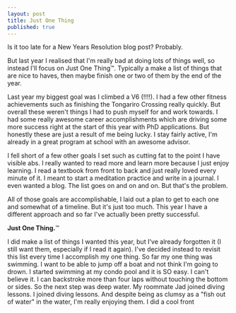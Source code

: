 ```yaml
---
layout: post
title: Just One Thing
published: true
---
```

Is it too late for a New Years Resolution blog post? Probably.

But last year I realised that I'm really bad at doing lots of things well, so instead I'll focus on Just One Thing™. Typically a make a list of things that are nice to haves, then maybe finish one or two of them by the end of the year. 

Last year my biggest goal was I climbed a V6 (!!!!). I had a few other fitness achievements such as finishing the Tongariro Crossing really quickly. But overall these weren't things I had to push myself for and work towards. I had some really awesome career accomplishments which are driving some more success right at the start of this year with PhD applications. But honestly these are just a result of me being lucky. I stay fairly active, I'm already in a great program at school with an awesome advisor. 

I fell short of a few other goals I set such as cutting fat to the point I have visible abs. I really wanted to read more and learn more because I just enjoy learning. I read a textbook from front to back and just really loved every minute of it. I meant to start a meditation practice and write in a journal. I even wanted a blog. The list goes on and on and on. But that's the problem. 

All of those goals are accomplishable, I laid out a plan to get to each one and somewhat of a timeline. But it's just too much. This year I have a different approach and so far I've actually been pretty successful.

**Just One Thing.**™

I did make a list of things I wanted this year, but I've already forgotten it (I still want them, especially if I read it again). I've decided instead to revisit this list every time I accomplish my one thing. So far my one thing was swimming. I want to be able to jump off a boat and not think I'm going to drown. I started swimming at my condo pool and it is SO easy. I can't believe it. I can backstroke more than four laps without touching the bottom or sides. So the next step was deep water. My roommate Jad joined diving lessons. I joined diving lessons. And despite being as clumsy as a "fish out of water" in the water, I'm really enjoying them. I did a cool front 

